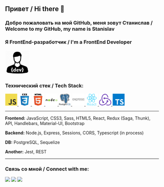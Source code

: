 ## Привет  / Hi there 👋


### Добро пожаловать на мой GitHub, меня зовут Станислав / Welcome to my GitHub, my name is Stanislav
### Я FrontEnd-разработчик / I'm a FrontEnd Developer

<img src="./assets/icon-developer-16.jpg" width="80"/>

### Технический стек / Tech Stack:

<p> </a> <a href="https://developer.mozilla.org/en-US/docs/Web/JavaScript" target="_blank" rel="noreferrer"> <img src="https://raw.githubusercontent.com/devicons/devicon/master/icons/javascript/javascript-original.svg" alt="javascript" width="40" height="40"/> </a> <a href="https://www.w3schools.com/css/" target="_blank" rel="noreferrer"> <img src="https://raw.githubusercontent.com/devicons/devicon/master/icons/css3/css3-original-wordmark.svg" alt="css3" width="40" height="40"/>  <a href="https://www.w3.org/html/" target="_blank" rel="noreferrer"> <img src="https://raw.githubusercontent.com/devicons/devicon/master/icons/html5/html5-original-wordmark.svg" alt="html5" width="40" height="40"/> </a> <a href="https://nodejs.org" target="_blank" rel="noreferrer"> <img src="https://raw.githubusercontent.com/devicons/devicon/master/icons/nodejs/nodejs-original-wordmark.svg" alt="nodejs" width="40" height="40"/> </a> <a href="https://www.postgresql.org" target="_blank" rel="noreferrer"> <img src="https://raw.githubusercontent.com/devicons/devicon/master/icons/postgresql/postgresql-original-wordmark.svg" alt="postgresql" width="40" height="40"/> </a> </a> <a href="https://expressjs.com" target="_blank" rel="noreferrer"> <img src="https://raw.githubusercontent.com/devicons/devicon/master/icons/express/express-original-wordmark.svg" alt="express" width="40" height="40"/> </a>  <a href="https://reactjs.org/" target="_blank" rel="noreferrer"> <img src="https://raw.githubusercontent.com/devicons/devicon/master/icons/react/react-original-wordmark.svg" alt="react" width="40" height="40"/> </a> <a href="https://redux.js.org" target="_blank" rel="noreferrer"> <img src="https://raw.githubusercontent.com/devicons/devicon/master/icons/redux/redux-original.svg" alt="redux" width="40" height="40"/> </a> <a href="https://www.typescriptlang.org/" target="_blank" rel="noreferrer"> <img src="https://raw.githubusercontent.com/devicons/devicon/master/icons/typescript/typescript-original.svg" alt="typescript" width="40" height="40"/> </a> </p>

<hr>
<p><strong>Frontend:</strong> JavaScript, CSS3, Sass, HTML5, React, Redux (Saga, Thunk), API, Handlebars, Material-UI, Bootstrap</p>
<p><strong>Backend:</strong> Node.js, Express, Sessions, CORS, Typescript (in process)</p>
<p><strong>DB:</strong> PostgreSQL, Sequelize</p>
<p><strong>Another:</strong> Jest, REST</p>
<hr>

### Связь со мной / Connect with me:

<a href="https://t.me/StanislavLazarev"><img src="https://w7.pngwing.com/pngs/402/10/png-transparent-telegram-logo-scalable-graphics-icon-logo-blue-angle-triangle.png" width="40px" /></a>
<a href="https://wa.me/qr/77RPUTGDKLI2L1"><img src="https://flyclipart.com/thumbs/whatsapp-share-button-whatsapp-flat-icon-1033370.png" width="40px" /></a>
<a href="mailto: lazarevstanislav42@gmail.com"><img src="https://img2.freepng.ru/20180330/exq/kisspng-gmail-computer-icons-email-google-gmail-5abe0b61876325.5365481615224041935546.jpg" width="40px" /></a>

